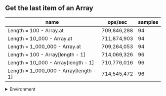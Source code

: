 ## Get the last item of an Array

|name|ops/sec|samples|
|-|-|-|
|Length = 100 - Array.at|709,846,288|94|
|Length = 10_000 - Array.at|711,874,903|94|
|Length = 1_000_000 - Array.at|709,264,053|94|
|Length = 100 - Array[length - 1]|714,069,326|96|
|Length = 10_000 - Array[length - 1]|710,776,016|96|
|Length = 1_000_000 - Array[length - 1]|714,545,472|96|


<details>
<summary>Environment</summary>

* __Machine:__ linux x64 | 2 vCPUs | 6.8GB Mem
* __Run:__ Sat Oct 14 2023 02:05:20 GMT+0000 (Coordinated Universal Time)
</details>

<!--
{"environment":{"platform":"linux","arch":"x64","cpus":2,"totalMemory":6.759757995605469},"benchmarks":[{"name":"Length = 100 - Array.at","hz":709846288.0625906,"cycles":9,"stats":{"deviation":3.345854706212637e-11,"mean":1.4087556937563715e-9,"moe":6.763931836530067e-12,"rme":0.48013519068692495,"sem":3.450985630882687e-12,"variance":1.1194743715085254e-21}},{"name":"Length = 10_000 - Array.at","hz":711874902.930791,"cycles":7,"stats":{"deviation":1.3708878055547762e-11,"mean":1.4047411924243952e-9,"moe":2.7713671054171276e-12,"rme":0.19728666891544053,"sem":1.4139628088862896e-12,"variance":1.87933337541879e-22}},{"name":"Length = 1_000_000 - Array.at","hz":709264053.216112,"cycles":9,"stats":{"deviation":2.4221500716054556e-11,"mean":1.4099121412759672e-9,"moe":4.8965838091430045e-12,"rme":0.34729708793851566,"sem":2.4982570454811246e-12,"variance":5.866810969378313e-22}},{"name":"Length = 100 - Array[length - 1]","hz":714069325.6904368,"cycles":6,"stats":{"deviation":1.1167665908669336e-11,"mean":1.4004242501708018e-9,"moe":2.233998452686052e-12,"rme":0.15952297687030084,"sem":1.1397951289214551e-12,"variance":1.247167618476553e-22}},{"name":"Length = 10_000 - Array[length - 1]","hz":710776015.8717364,"cycles":7,"stats":{"deviation":4.742881159422784e-11,"mean":1.4069129763383234e-9,"moe":9.48773831351732e-12,"rme":0.6743656838115467,"sem":4.8406828130190404e-12,"variance":2.2494921692407614e-21}},{"name":"Length = 1_000_000 - Array[length - 1]","hz":714545471.8800645,"cycles":7,"stats":{"deviation":1.7235025586541598e-11,"mean":1.3994910601964443e-9,"moe":3.4477231685852075e-12,"rme":0.24635549784085478,"sem":1.7590424329516365e-12,"variance":2.9704610696874357e-22}}]}-->
